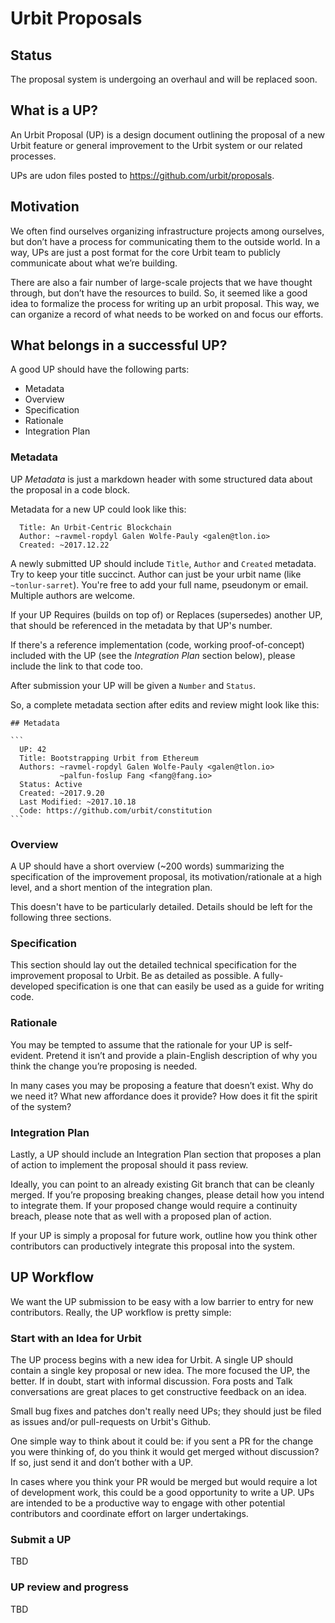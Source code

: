 # Urbit Proposals

## Status

The proposal system is undergoing an overhaul and will be replaced soon.

## What is a UP?

An Urbit Proposal (UP) is a design document outlining the proposal of a new Urbit feature or general improvement to the Urbit system or our related processes.

UPs are udon files posted to https://github.com/urbit/proposals.

## Motivation

We often find ourselves organizing infrastructure projects among ourselves, but don’t have a process for communicating them to the outside world. In a way, UPs are just a post format for the core Urbit team to publicly communicate about what we’re building.

There are also a fair number of large-scale projects that we have thought through, but don’t have the resources to build. So, it seemed like a good idea to formalize the process for writing up an urbit proposal. This way, we can organize a record of what needs to be worked on and focus our efforts.

## What belongs in a successful UP?

A good UP should have the following parts:

- Metadata
- Overview
- Specification
- Rationale
- Integration Plan

### Metadata

UP _Metadata_ is just a markdown header with some structured data about the proposal in a code block.

Metadata for a new UP could look like this:

```
  Title: An Urbit-Centric Blockchain
  Author: ~ravmel-ropdyl Galen Wolfe-Pauly <galen@tlon.io>
  Created: ~2017.12.22
```

A newly submitted UP should include `Title`, `Author` and `Created` metadata. Try to keep your title succinct. Author can just be your urbit name (like `~tonlur-sarret`). You're free to add your full name, pseudonym or email. Multiple authors are welcome.

If your UP Requires (builds on top of) or Replaces (supersedes) another UP, that should be referenced in the metadata by that UP's number.

If there's a reference implementation (code, working proof-of-concept) included with the UP (see the _Integration Plan_ section below), please include the link to that code too.

After submission your UP will be given a `Number` and `Status`.

So, a complete metadata section after edits and review might look like this:


````
## Metadata

```
  UP: 42
  Title: Bootstrapping Urbit from Ethereum
  Authors: ~ravmel-ropdyl Galen Wolfe-Pauly <galen@tlon.io>
           ~palfun-foslup Fang <fang@fang.io>
  Status: Active
  Created: ~2017.9.20
  Last Modified: ~2017.10.18
  Code: https://github.com/urbit/constitution
```

````

### Overview

A UP should have a short overview (~200 words) summarizing the specification of the improvement proposal, its motivation/rationale at a high level, and a short mention of the integration plan.

This doesn't have to be particularly detailed. Details should be left for the following three sections.

### Specification

This section should lay out the detailed technical specification for the improvement proposal to Urbit. Be as detailed as possible. A fully-developed specification is one that can easily be used as a guide for writing code.

### Rationale

You may be tempted to assume that the rationale for your UP is self-evident. Pretend it isn’t and provide a plain-English description of why you think the change you’re proposing is needed.

In many cases you may be proposing a feature that doesn’t exist. Why do we need it? What new affordance does it provide? How does it fit the spirit of the system?

### Integration Plan

Lastly, a UP should include an Integration Plan section that proposes a plan of action to implement the proposal should it pass review.

Ideally, you can point to an already existing Git branch that can be cleanly merged. If you’re proposing breaking changes, please detail how you intend to integrate them. If your proposed change would require a continuity breach, please note that as well with a proposed plan of action.

If your UP is simply a proposal for future work, outline how you think other contributors can productively integrate this proposal into the system.

## UP Workflow

We want the UP submission to be easy with a low barrier to entry for new contributors. Really, the UP workflow is pretty simple:

### Start with an Idea for Urbit

The UP process begins with a new idea for Urbit. A single UP should contain a single key proposal or new idea. The more focused the UP, the better. If in doubt, start with informal discussion. Fora posts and Talk conversations are great places to get constructive feedback on an idea.

Small bug fixes and patches don't really need UPs; they should just be filed as issues and/or pull-requests on Urbit's Github.

One simple way to think about it could be: if you sent a PR for the change you were thinking of, do you think it would get merged without discussion? If so, just send it and don’t bother with a UP.

In cases where you think your PR would be merged but would require a lot of development work, this could be a good opportunity to write a UP. UPs are intended to be a productive way to engage with other potential contributors and coordinate effort on larger undertakings.

### Submit a UP

TBD

### UP review and progress

TBD
